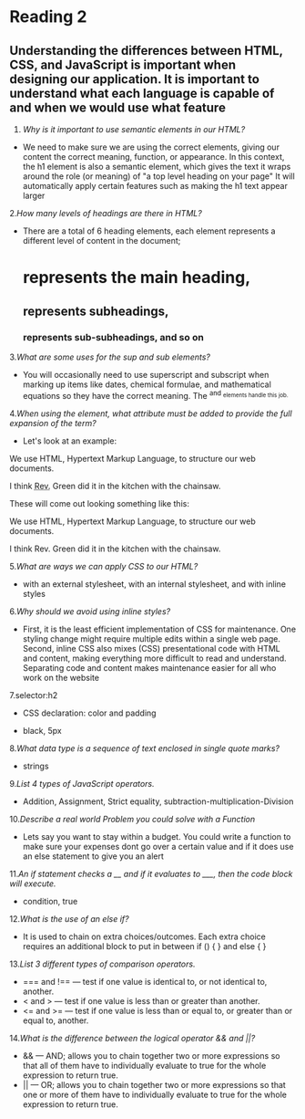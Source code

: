 # Reading 2 #

## Understanding the differences between HTML, CSS, and JavaScript is important when designing our application. It is important to understand what each language is capable of and when we would use what feature ##

1. *Why is it important to use semantic elements in our HTML?*

- We need to make sure we are using the correct elements, giving our content the correct meaning, function, or appearance. In this context, the h1 element is also a semantic element, which gives the text it wraps around the role (or meaning) of "a top level heading on your page" It will automatically apply certain features such as making the h1 text appear larger

2.*How many levels of headings are there in HTML?*

- There are a total of 6 heading elements, each element represents a different level of content in the document; <h1> represents the main heading, <h2> represents subheadings, <h3> represents sub-subheadings, and so on

3.*What are some uses for the sup and sub elements?*

- You will occasionally need to use superscript and subscript when marking up items like dates, chemical formulae, and mathematical equations so they have the correct meaning. The <sup> and <sub> elements handle this job. 

4.*When using the <abbr> element, what attribute must be added to provide the full expansion of the term?*

- Let's look at an example:

<p>We use <abbr>HTML</abbr>, Hypertext Markup Language, to structure our web documents.</p>

<p>I think <abbr title="Reverend">Rev.</abbr> Green did it in the kitchen with the chainsaw.</p>

These will come out looking something like this:

We use HTML, Hypertext Markup Language, to structure our web documents.

I think Rev. Green did it in the kitchen with the chainsaw.

5.*What are ways we can apply CSS to our HTML?*

- with an external stylesheet, with an internal stylesheet, and with inline styles

6.*Why should we avoid using inline styles?*

- First, it is the least efficient implementation of CSS for maintenance. One styling change might require multiple edits within a single web page. Second, inline CSS also mixes (CSS) presentational code with HTML and content, making everything more difficult to read and understand. Separating code and content makes maintenance easier for all who work on the website

7.selector:h2

- CSS declaration: color and padding

- black, 5px

8.*What data type is a sequence of text enclosed in single quote marks?*

- strings

9.*List 4 types of JavaScript operators.*

- Addition, Assignment, Strict equality, subtraction-multiplication-Division

10.*Describe a real world Problem you could solve with a Function*

- Lets say you want to stay within a budget. You could write a function to make sure your expenses dont go over a certain value and if it does use an else statement to give you an alert

11.*An if statement checks a __ and if it evaluates to ___, then the code block will execute.*

- condition, true

12.*What is the use of an else if?*

- It is used to chain on extra choices/outcomes. Each extra choice requires an additional block to put in between if () { } and else { }

13.*List 3 different types of comparison operators.*

- === and !== — test if one value is identical to, or not identical to, another.
- < and > — test if one value is less than or greater than another.
- <= and >= — test if one value is less than or equal to, or greater than or equal to, another.

14.*What is the difference between the logical operator && and ||?*

- && — AND; allows you to chain together two or more expressions so that all of them have to individually evaluate to true for the whole expression to return true.
- || — OR; allows you to chain together two or more expressions so that one or more of them have to individually evaluate to true for the whole expression to return true.